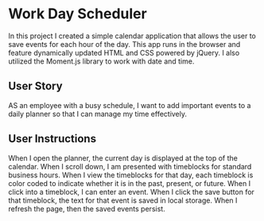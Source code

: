 # Work Day Scheduler

In this project I created a simple calendar application that allows the user to save events for each hour of the day. This app runs in the browser and feature dynamically updated HTML and CSS powered by jQuery. I also utilized the Moment.js library to work with date and time.


## User Story

AS an employee with a busy schedule, I want to add important events to a daily planner so that I can manage my time effectively.


## User Instructions

When I open the planner, the current day is displayed at the top of the calendar.
When I scroll down, I am presented with timeblocks for standard business hours.
When I view the timeblocks for that day, each timeblock is color coded to indicate whether it is in the past, present, or future.
When I click into a timeblock, I can enter an event.
When I click the save button for that timeblock, the text for that event is saved in local storage.
When I refresh the page, then the saved events persist.

